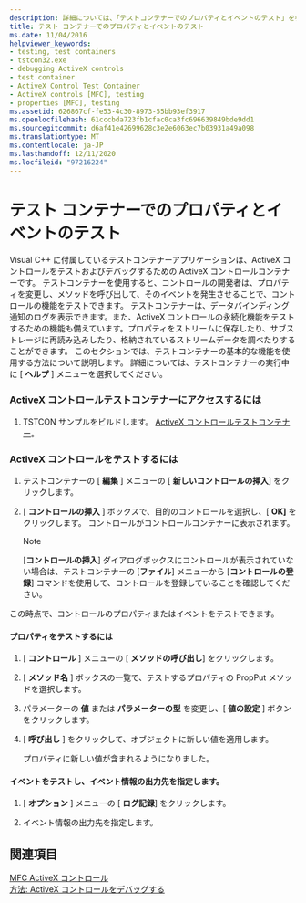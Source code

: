 ```yaml
---
description: 詳細については、「テストコンテナーでのプロパティとイベントのテスト」を参照してください。
title: テスト コンテナーでのプロパティとイベントのテスト
ms.date: 11/04/2016
helpviewer_keywords:
- testing, test containers
- tstcon32.exe
- debugging ActiveX controls
- test container
- ActiveX Control Test Container
- ActiveX controls [MFC], testing
- properties [MFC], testing
ms.assetid: 626867cf-fe53-4c30-8973-55bb93ef3917
ms.openlocfilehash: 61cccbda723fb1cfac0ca3fc696639849bde9dd1
ms.sourcegitcommit: d6af41e42699628c3e2e6063ec7b03931a49a098
ms.translationtype: MT
ms.contentlocale: ja-JP
ms.lasthandoff: 12/11/2020
ms.locfileid: "97216224"
---
```

# <a name="testing-properties-and-events-with-test-container"></a>テスト コンテナーでのプロパティとイベントのテスト

Visual C++ に付属しているテストコンテナーアプリケーションは、ActiveX コントロールをテストおよびデバッグするための ActiveX コントロールコンテナーです。 テストコンテナーを使用すると、コントロールの開発者は、プロパティを変更し、メソッドを呼び出して、そのイベントを発生させることで、コントロールの機能をテストできます。 テストコンテナーは、データバインディング通知のログを表示できます。また、ActiveX コントロールの永続化機能をテストするための機能も備えています。プロパティをストリームに保存したり、サブストレージに再読み込みしたり、格納されているストリームデータを調べたりすることができます。 このセクションでは、テストコンテナーの基本的な機能を使用する方法について説明します。 詳細については、テストコンテナーの実行中に [ **ヘルプ** ] メニューを選択してください。

### <a name="to-access-the-activex-control-test-container"></a>ActiveX コントロールテストコンテナーにアクセスするには

1. TSTCON サンプルをビルドします。 [ActiveX コントロールテストコンテナー](../overview/visual-cpp-samples.md)。

### <a name="to-test-your-activex-control"></a>ActiveX コントロールをテストするには

1. テストコンテナーの [ **編集** ] メニューの [ **新しいコントロールの挿入**] をクリックします。

1. [ **コントロールの挿入** ] ボックスで、目的のコントロールを選択し、[ **OK]** をクリックします。 コントロールがコントロールコンテナーに表示されます。

    > [!NOTE]
    >  [**コントロールの挿入**] ダイアログボックスにコントロールが表示されていない場合は、テストコンテナーの [**ファイル**] メニューから [**コントロールの登録**] コマンドを使用して、コントロールを登録していることを確認してください。

この時点で、コントロールのプロパティまたはイベントをテストできます。

#### <a name="to-test-properties"></a>プロパティをテストするには

1. [ **コントロール** ] メニューの [ **メソッドの呼び出し**] をクリックします。

1. [ **メソッド名** ] ボックスの一覧で、テストするプロパティの PropPut メソッドを選択します。

1. パラメーターの **値** または **パラメーターの型** を変更し、[ **値の設定** ] ボタンをクリックします。

1. [ **呼び出し** ] をクリックして、オブジェクトに新しい値を適用します。

   プロパティに新しい値が含まれるようになりました。

#### <a name="to-test-events-and-specify-the-destination-of-event-information"></a>イベントをテストし、イベント情報の出力先を指定します。

1. [ **オプション** ] メニューの [ **ログ記録**] をクリックします。

1. イベント情報の出力先を指定します。

## <a name="see-also"></a>関連項目

[MFC ActiveX コントロール](../mfc/mfc-activex-controls.md)<br/>
[方法: ActiveX コントロールをデバッグする](/visualstudio/debugger/how-to-debug-an-activex-control)
